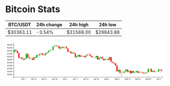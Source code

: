 # Bitcoin Stats

BTC/USDT|24h change|24h high|24h low|
|---|---|---|---|
|$30363.11|-3.54%|$31568.00|$29843.88|

<img src="./chart.svg">
